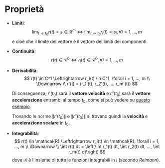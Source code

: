 # Proprietà

- **Limiti**:
$$
\lim_{t \to t_0} r(t) = s \in \mathbb{R}^m \Leftrightarrow \lim_{t \to t_0} r_i(t) = s_i, \forall i = 1, ..., m
$$
	e cioè che il limite del vettore è il vettore dei limiti dei componenti.

- **Continuità**:
$$
r(t) \in \mathcal{C}^0 \Leftrightarrow r_i(t) \in \mathcal{C}^0, \forall i = 1, ..., m
$$

- **Derivabilità**:
$$
r(t) \in C^1 \Leftrightarrow r_i(t) \in C^1, \forall i = 1, ..., m \\
\Downarrow \\
r'(t) = (r_1'(t), r_2'(t), ..., r_m'(t))
$$

	Di conseguenza, $r'(t_0)$ sarà il **vettore velocità** e $r''(t_0)$ sarà il **vettore accelerazione** entrambi al tempo $t_0$, come si può vedere su [questo esempio](https://www.desmos.com/calculator/fpbcyrlvvz).

	Trovando le norme $\|r'(t_0)\|$ e $\|r''(t_0)\|$ si trovano quindi la **velocità** e **accelerazione scalare** in $t_0$.

- **Integrabilità**:
$$
r(t) \in \mathcal{R} \Leftrightarrow r_i(t) \in \mathcal{R}, \forall i = 1, ..., m \\
\Downarrow \\
\int r(t) dt = \left(\int r_1(t) dt, \int r_2(t) dt, ..., \int r_m(t) dt\right)
$$
	dove $\mathcal{R}$ è l'insieme di tutte le funzioni integrabili in $I$ (secondo _Reimann_).


